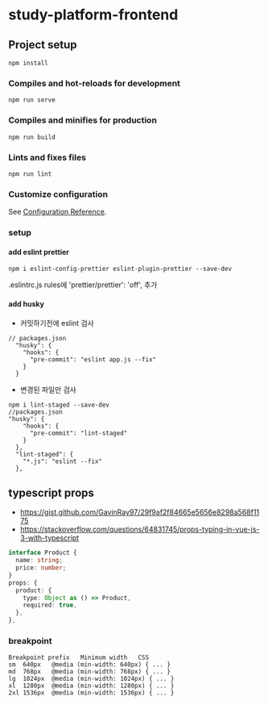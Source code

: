 # study-platform-frontend

## Project setup

```
npm install
```

### Compiles and hot-reloads for development

```
npm run serve
```

### Compiles and minifies for production

```
npm run build
```

### Lints and fixes files

```
npm run lint
```

### Customize configuration

See [Configuration Reference](https://cli.vuejs.org/config/).

### setup

#### add eslint prettier

```
npm i eslint-config-prettier eslint-plugin-prettier --save-dev
```

.eslintrc.js
rules에 'prettier/prettier': 'off', 추가

#### add husky

- 커밋하기전에 eslint 검사

```
// packages.json
  "husky": {
    "hooks": {
      "pre-commit": "eslint app.js --fix"
    }
  }
```

- 변경된 파일만 검사

```
npm i lint-staged --save-dev
//packages.json
"husky": {
    "hooks": {
      "pre-commit": "lint-staged"
    }
  },
  "lint-staged": {
    "*.js": "eslint --fix"
  },
```

## typescript props

- https://gist.github.com/GavinRay97/29f9af2f84665e5656e8298a568f1175
- https://stackoverflow.com/questions/64831745/props-typing-in-vue-js-3-with-typescript

```typescript
interface Product {
  name: string;
  price: number;
}
props: {
  product: {
    type: Object as () => Product,
    required: true,
  },
},
```

### breakpoint

```
Breakpoint prefix	Minimum width	CSS
sm	640px	@media (min-width: 640px) { ... }
md	768px	@media (min-width: 768px) { ... }
lg	1024px	@media (min-width: 1024px) { ... }
xl	1280px	@media (min-width: 1280px) { ... }
2xl	1536px	@media (min-width: 1536px) { ... }
```
